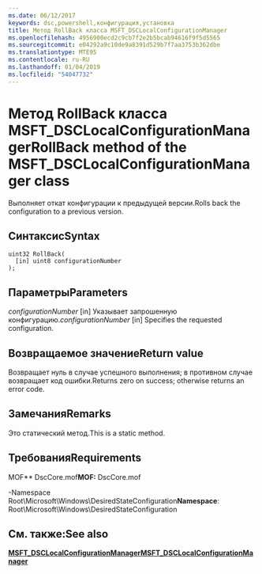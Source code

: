 ```yaml
---
ms.date: 06/12/2017
keywords: dsc,powershell,конфигурация,установка
title: Метод RollBack класса MSFT_DSCLocalConfigurationManager
ms.openlocfilehash: 4956900ecd2c9cb7f2e2b5bcab94616f9f5d5565
ms.sourcegitcommit: e04292a9c10de9a8391d529b7f7aa3753b362dbe
ms.translationtype: MTE95
ms.contentlocale: ru-RU
ms.lasthandoff: 01/04/2019
ms.locfileid: "54047732"
---
```

# <a name="rollback-method-of-the-msftdsclocalconfigurationmanager-class"></a><span data-ttu-id="b4228-103">Метод RollBack класса MSFT_DSCLocalConfigurationManager</span><span class="sxs-lookup"><span data-stu-id="b4228-103">RollBack method of the MSFT_DSCLocalConfigurationManager class</span></span>

<span data-ttu-id="b4228-104">Выполняет откат конфигурации к предыдущей версии.</span><span class="sxs-lookup"><span data-stu-id="b4228-104">Rolls back the configuration to a previous version.</span></span>

## <a name="syntax"></a><span data-ttu-id="b4228-105">Синтаксис</span><span class="sxs-lookup"><span data-stu-id="b4228-105">Syntax</span></span>

```mof
uint32 RollBack(
  [in] uint8 configurationNumber
);
```

## <a name="parameters"></a><span data-ttu-id="b4228-106">Параметры</span><span class="sxs-lookup"><span data-stu-id="b4228-106">Parameters</span></span>

<span data-ttu-id="b4228-107">*configurationNumber* \[in\] Указывает запрошенную конфигурацию.</span><span class="sxs-lookup"><span data-stu-id="b4228-107">*configurationNumber* \[in\] Specifies the requested configuration.</span></span>

## <a name="return-value"></a><span data-ttu-id="b4228-108">Возвращаемое значение</span><span class="sxs-lookup"><span data-stu-id="b4228-108">Return value</span></span>

<span data-ttu-id="b4228-109">Возвращает нуль в случае успешного выполнения; в противном случае возвращает код ошибки.</span><span class="sxs-lookup"><span data-stu-id="b4228-109">Returns zero on success; otherwise returns an error code.</span></span>

## <a name="remarks"></a><span data-ttu-id="b4228-110">Замечания</span><span class="sxs-lookup"><span data-stu-id="b4228-110">Remarks</span></span>

<span data-ttu-id="b4228-111">Это статический метод.</span><span class="sxs-lookup"><span data-stu-id="b4228-111">This is a static method.</span></span>

## <a name="requirements"></a><span data-ttu-id="b4228-112">Требования</span><span class="sxs-lookup"><span data-stu-id="b4228-112">Requirements</span></span>

<span data-ttu-id="b4228-113">MOF\*\* DscCore.mof</span><span class="sxs-lookup"><span data-stu-id="b4228-113">**MOF:** DscCore.mof</span></span>

<span data-ttu-id="b4228-114">-Namespace Root\Microsoft\Windows\DesiredStateConfiguration</span><span class="sxs-lookup"><span data-stu-id="b4228-114">**Namespace**: Root\Microsoft\Windows\DesiredStateConfiguration</span></span>

## <a name="see-also"></a><span data-ttu-id="b4228-115">См. также:</span><span class="sxs-lookup"><span data-stu-id="b4228-115">See also</span></span>

[<span data-ttu-id="b4228-116">**MSFT_DSCLocalConfigurationManager**</span><span class="sxs-lookup"><span data-stu-id="b4228-116">**MSFT_DSCLocalConfigurationManager**</span></span>](msft-dsclocalconfigurationmanager.md)